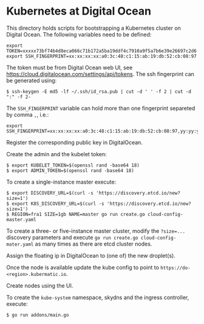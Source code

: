 # Kubernetes at Digital Ocean

This directory holds scripts for bootstrapping a Kubernetes cluster on Digital Ocean.
The following variables need to be defined:

```
export TOKEN=xxxxx73bf74b4d8eca066c71b172a5ba19ddf4c7910a9f5a7b6e39e26697c2d6
export SSH_FINGERPRINT=xx:xx:xx:xx:a0:3c:48:c1:15:ab:19:db:52:cb:08:97
```

The token must be from Digital Ocean web UI, see https://cloud.digitalocean.com/settings/api/tokens.
The ssh fingerprint can be generated using:
```
$ ssh-keygen -E md5 -lf ~/.ssh/id_rsa.pub | cut -d ' ' -f 2 | cut -d ":" -f 2-
```

The `SSH_FINGERPRINT` variable can hold more than one fingerprint separeted by comma `,`, i.e.:

```
export SSH_FINGERPRINT=xx:xx:xx:xx:a0:3c:48:c1:15:ab:19:db:52:cb:08:97,yy:yy:yy.....,zz:zz:zz.....
```

Register the corresponding public key in DigitalOcean.

Create the admin and the kubelet token:
```
$ export KUBELET_TOKEN=$(openssl rand -base64 18)
$ export ADMIN_TOKEN=$(openssl rand -base64 18)
```

To create a single-instance master execute:
```
$ export DISCOVERY_URL=$(curl -s 'https://discovery.etcd.io/new?size=1')
$ export K8S_DISCOVERY_URL=$(curl -s 'https://discovery.etcd.io/new?size=1')
$ REGION=fra1 SIZE=1gb NAME=master go run create.go cloud-config-master.yaml
```

To create a three- or five-instance master cluster, modify the `?size=...` discovery parameters
and execute `go run create.go cloud-config-mater.yaml` as many times as there are etcd cluster nodes.

Assign the floating ip in DigitalOcean to (one of) the new droplet(s).

Once the node is available update the kube config to point to `https://do-<region>.kubermatic.io`.

Create nodes using the UI.

To create the `kube-system` namespace, skydns and the ingress controller, execute:
```
$ go run addons/main.go
```
